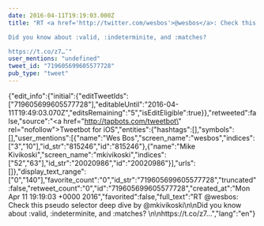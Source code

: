```yaml
---
date: 2016-04-11T19:19:03.000Z
title: "RT <a href='http://twitter.com/wesbos'>@wesbos</a>: Check this pseudo selector deep dive by <a href='http://twitter.com/mkivikoski'>@mkivikoski</a>

Did you know about :valid, :indeterminite, and :matches? 

https://t.co/z7…″"
user_mentions: "undefined"
tweet_id: "719605699605577728"
pub_type: "tweet"
---
```

{"edit_info":{"initial":{"editTweetIds":["719605699605577728"],"editableUntil":"2016-04-11T19:49:03.070Z","editsRemaining":"5","isEditEligible":true}},"retweeted":false,"source":"<a href=\"http://tapbots.com/tweetbot\" rel=\"nofollow\">Tweetbot for iΟS</a>","entities":{"hashtags":[],"symbols":[],"user_mentions":[{"name":"Wes Bos","screen_name":"wesbos","indices":["3","10"],"id_str":"815246","id":"815246"},{"name":"Mike Kivikoski","screen_name":"mkivikoski","indices":["52","63"],"id_str":"20020986","id":"20020986"}],"urls":[]},"display_text_range":["0","140"],"favorite_count":"0","id_str":"719605699605577728","truncated":false,"retweet_count":"0","id":"719605699605577728","created_at":"Mon Apr 11 19:19:03 +0000 2016","favorited":false,"full_text":"RT @wesbos: Check this pseudo selector deep dive by @mkivikoski\n\nDid you know about :valid, :indeterminite, and :matches? \n\nhttps://t.co/z7…","lang":"en"}
